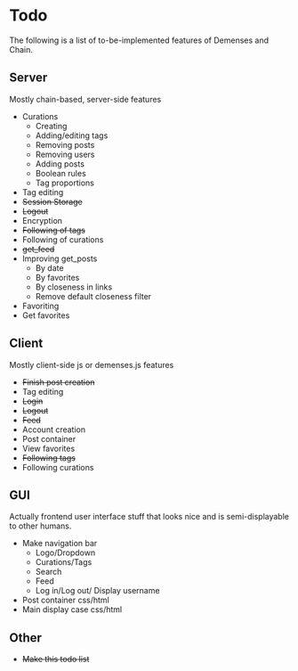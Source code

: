 # Todo
The following is a list of to-be-implemented features of Demenses and Chain.

## Server
Mostly chain-based, server-side features

+ Curations
  * Creating
  * Adding/editing tags
  * Removing posts
  * Removing users
  * Adding posts
  * Boolean rules
  * Tag proportions
+ Tag editing
+ ~~Session Storage~~
+ ~~Logout~~
+ Encryption
+ ~~Following of tags~~
+ Following of curations
+ ~~get\_feed~~
+ Improving get\_posts
  * By date
  * By favorites
  * By closeness in links
  * Remove default closeness filter
+ Favoriting
+ Get favorites

## Client
Mostly client-side js or demenses.js features

+ ~~Finish post creation~~
+ Tag editing
+ ~~Login~~
+ ~~Logout~~
+ ~~Feed~~
+ Account creation
+ Post container
+ View favorites
+ ~~Following tags~~
+ Following curations

## GUI
Actually frontend user interface stuff that looks nice and is semi-displayable to other humans.

+ Make navigation bar
  * Logo/Dropdown
  * Curations/Tags
  * Search
  * Feed
  * Log in/Log out/ Display username
+ Post container css/html
+ Main display case css/html

## Other

+ ~~Make this todo list~~
